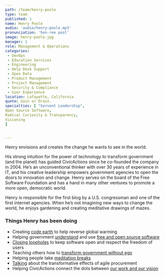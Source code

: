 ```yaml
---
path: /team/henry-poole
type: team
published: 1
name: Henry Poole
audio: 'audio/henry-poole.mp3'
pronunciation: 'hen-ree pool'
image: henry-poole.jpg
manager: 1
role: Management & Operations
categories:
 - DevOps
 - Education Services
 - Engineering
 - Help Desk Support
 - Open Data
 - Product Management
 - Project Management
 - Security & Compliance
 - User Experience
location: Lafayette, California
quote: Gain or Drain.
specialties: [ "Servant Leadership",
Open Source Software,
Radical Curiosity & Transparency,
Visioning
]

  
---
```


Henry envisions and creates the change he wants to see in the world.

His strong intuition for the power of technology to transform government (and the planet) has guided CivicActions since he co-founded the company in 2004. He’s an unconventional thinker with over 30 years of experience in IT, and his creative leadership empowers government agencies to open the doors to innovation and change. Henry serves on the board of the Free Software Foundation and has a hand in many other ventures to promote a more open, democratic world.  

Henry is responsible for the first blog by a U.S. congressman and one of the first internet agencies. When he’s not imagining new ways to change the world, he enjoys gardening and creating meditative drawings of mazes. 




### Things Henry has been doing
* Creating [code earth](https://hackernoon.com/experience-from-the-code-earth-hackathon-for-project-drawdown-184e2a412e4b) to help reverse global warming
* Helping government [understand](https://defensesystems.com/GIG/gcn/Articles/2017/06/30/5-strategies-open-source.aspx) and use [free and open source software](https://civicactions.com/case-study/cdt-foss)
* [Closing loopholes](https://www.synopsys.com/blogs/software-security/quietly-accelerating-adoption-agpl/) to keep software open and respect the freedom of users
* Teaching others how to [transform government without ego](https://govfresh.com/2016/09/transforming-government-without-ego/)
* Helping people take [meditation breaks](http://wacuri.com/)
* [Talking](http://www.govtech.com/budget-finance/Can-Agile-Development-Change-Culture-Public-Sector-Procurement.html) about the transformative effects of agile procurement
* Helping CivicActions connect the dots between [our work and our vision](https://zoom.us/recording/play/no_GTI27UncAebcaBjjS9ZR9W_Yb4tfPLjUZQxwu241Lfj0kuXbBeAjban4newax)
  


